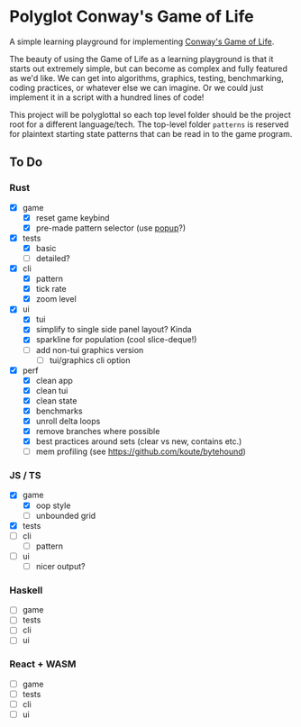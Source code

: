 # Polyglot Conway's Game of Life

A simple learning playground for implementing [Conway's Game of Life](https://en.wikipedia.org/wiki/Conway%27s_Game_of_Life).

The beauty of using the Game of Life as a learning playground is that it starts out extremely simple, but can become as complex and fully featured as we'd like. We can get into algorithms, graphics, testing, benchmarking, coding practices, or whatever else we can imagine. Or we could just implement it in a script with a hundred lines of code!

This project will be polyglottal so each top level folder should be the project root for a different language/tech. The top-level folder `patterns` is reserved for plaintext starting state patterns that can be read in to the game program.

## To Do

### Rust

- [x] game
  - [x] reset game keybind
  - [x] pre-made pattern selector (use [popup](https://github.com/ratatui-org/ratatui/blob/main/examples/popup.rs)?)
- [x] tests
  - [x] basic
  - [ ] detailed?
- [x] cli
  - [x] pattern
  - [x] tick rate
  - [x] zoom level
- [x] ui
  - [x] tui
  - [x] simplify to single side panel layout? Kinda
  - [x] sparkline for population (cool slice-deque!)
  - [ ] add non-tui graphics version
    - [ ] tui/graphics cli option
- [x] perf
  - [x] clean app
  - [x] clean tui
  - [x] clean state
  - [x] benchmarks
  - [x] unroll delta loops
  - [x] remove branches where possible
  - [x] best practices around sets (clear vs new, contains etc.)
  - [ ] mem profiling (see <https://github.com/koute/bytehound>)

### JS / TS

- [x] game
  - [x] oop style
  - [ ] unbounded grid
- [x] tests
- [ ] cli
  - [ ] pattern
- [ ] ui
  - [ ] nicer output?

### Haskell

- [ ] game
- [ ] tests
- [ ] cli
- [ ] ui

### React + WASM

- [ ] game
- [ ] tests
- [ ] cli
- [ ] ui
